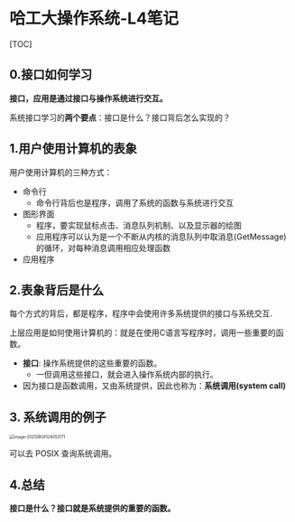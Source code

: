 # 哈工大操作系统-L4笔记

[TOC]



## 0.接口如何学习

**接口，应用是通过接口与操作系统进行交互。**

系统接口学习的**两个要点**：接口是什么？接口背后怎么实现的？

## 1.用户使用计算机的表象

用户使用计算机的三种方式：

- 命令行
  - 命令行背后也是程序，调用了系统的函数与系统进行交互
- 图形界面
  - 程序，要实现鼠标点击、消息队列机制、以及显示器的绘图
  - 应用程序可以认为是一个不断从内核的消息队列中取消息(GetMessage)的循环，对每种消息调用相应处理函数
- 应用程序

## 2.表象背后是什么

每个方式的背后，都是程序，程序中会使用许多系统提供的接口与系统交互.

上层应用是如何使用计算机的：就是在使用C语言写程序时，调用一些重要的函数。

* **接口**: 操作系统提供的这些重要的函数。
  * 一但调用这些接口，就会进入操作系统内部的执行。
* 因为接口是函数调用，又由系统提供，因此也称为：**系统调用(system call)**

## 3. 系统调用的例子

<img src="E:\AAAAAAAuniPPT\4_1PPT\CSclass-OS(git)\学习笔记\${图片}\image-20210804124053171.png" alt="image-20210804124053171" style="zoom:50%;" />

可以去 POSIX 查询系统调用。

## 4.总结

**接口是什么？接口就是系统提供的重要的函数。**

